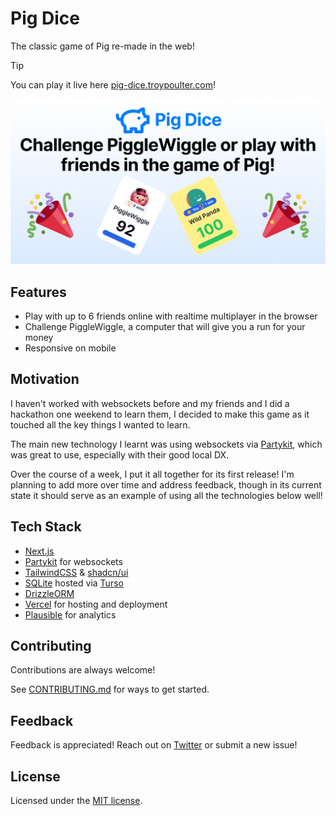 # Pig Dice

The classic game of Pig re-made in the web!

> [!TIP]
> You can play it live here [pig-dice.troypoulter.com](https://pig-dice.troypoulter.com/)!

![hero_image](public/opengraph.jpg)

## Features

- Play with up to 6 friends online with realtime multiplayer in the browser
- Challenge PiggleWiggle, a computer that will give you a run for your money
- Responsive on mobile

## Motivation

I haven't worked with websockets before and my friends and I did a hackathon one weekend to learn them, I decided to make this game as it touched all the key things I wanted to learn.

The main new technology I learnt was using websockets via [Partykit](https://www.partykit.io/), which was great to use, especially with their good local DX.

Over the course of a week, I put it all together for its first release! I'm planning to add more over time and address feedback, though in its current state it should serve as an example of using all the technologies below well!

## Tech Stack

- [Next.js](https://nextjs.org/)
- [Partykit](https://www.partykit.io/) for websockets
- [TailwindCSS](https://tailwindcss.com/) & [shadcn/ui](https://ui.shadcn.com/)
- [SQLite](https://www.sqlite.org/index.html) hosted via [Turso](https://turso.tech/)
- [DrizzleORM](https://orm.drizzle.team/)
- [Vercel](https://vercel.com/) for hosting and deployment
- [Plausible](https://plausible.io/) for analytics

## Contributing

Contributions are always welcome!

See [CONTRIBUTING.md](CONTRIBUTING.md) for ways to get started.

## Feedback

Feedback is appreciated! Reach out on [Twitter](https://twitter.com/troypoulterr) or submit a new issue!

## License

Licensed under the [MIT license](LICENSE.md).
